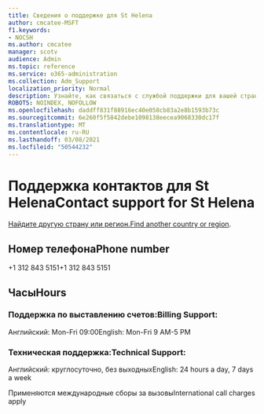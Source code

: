 ```yaml
---
title: Сведения о поддержке для St Helena
author: cmcatee-MSFT
f1.keywords:
- NOCSH
ms.author: cmcatee
manager: scotv
audience: Admin
ms.topic: reference
ms.service: o365-administration
ms.collection: Adm_Support
localization_priority: Normal
description: Узнайте, как связаться с службой поддержки для вашей страны или региона.
ROBOTS: NOINDEX, NOFOLLOW
ms.openlocfilehash: daddff831f88916ec40e058cb83a2e8b1593b73c
ms.sourcegitcommit: 6e260f5f5842debe1098138eecea9068330dc17f
ms.translationtype: MT
ms.contentlocale: ru-RU
ms.lasthandoff: 03/08/2021
ms.locfileid: "50544232"
---
```

# <a name="contact-support-for-st-helena"></a><span data-ttu-id="7549b-103">Поддержка контактов для St Helena</span><span class="sxs-lookup"><span data-stu-id="7549b-103">Contact support for St Helena</span></span>

<span data-ttu-id="7549b-104">[Найдите другую страну или регион.](../contact-support-for-business-products.md)</span><span class="sxs-lookup"><span data-stu-id="7549b-104">[Find another country or region](../contact-support-for-business-products.md).</span></span>

## <a name="phone-number"></a><span data-ttu-id="7549b-105">Номер телефона</span><span class="sxs-lookup"><span data-stu-id="7549b-105">Phone number</span></span>
<span data-ttu-id="7549b-106">+1 312 843 5151</span><span class="sxs-lookup"><span data-stu-id="7549b-106">+1 312 843 5151</span></span>

## <a name="hours"></a><span data-ttu-id="7549b-107">Часы</span><span class="sxs-lookup"><span data-stu-id="7549b-107">Hours</span></span>
### <a name="billing-support"></a><span data-ttu-id="7549b-108">Поддержка по выставлению счетов:</span><span class="sxs-lookup"><span data-stu-id="7549b-108">Billing Support:</span></span>

<span data-ttu-id="7549b-109">Английский: Mon-Fri 09:00</span><span class="sxs-lookup"><span data-stu-id="7549b-109">English: Mon-Fri 9 AM-5 PM</span></span>

### <a name="technical-support"></a><span data-ttu-id="7549b-110">Техническая поддержка:</span><span class="sxs-lookup"><span data-stu-id="7549b-110">Technical Support:</span></span>

<span data-ttu-id="7549b-111">Английский: круглосуточно, без выходных</span><span class="sxs-lookup"><span data-stu-id="7549b-111">English: 24 hours a day, 7 days a week</span></span>

<span data-ttu-id="7549b-112">Применяются международные сборы за вызовы</span><span class="sxs-lookup"><span data-stu-id="7549b-112">International call charges apply</span></span>

